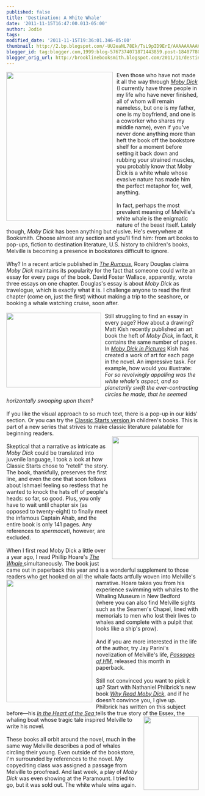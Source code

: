 ```yaml
---
published: false
title: 'Destination: A White Whale'
date: '2011-11-15T16:47:00.013-05:00'
author: Jodie
tags: 
modified_date: '2011-11-15T19:36:01.346-05:00'
thumbnail: http://2.bp.blogspot.com/-UU2eaNL78Ek/TsL9pID9ErI/AAAAAAAAAKo/1WoIjBr9AJQ/s72-c/mobydick.jpg
blogger_id: tag:blogger.com,1999:blog-5767374071871443859.post-184077802275670683
blogger_orig_url: http://brooklinebooksmith.blogspot.com/2011/11/destination-white-whale.html
---
```


<a href="http://2.bp.blogspot.com/-UU2eaNL78Ek/TsL9pID9ErI/AAAAAAAAAKo/1WoIjBr9AJQ/s1600/mobydick.jpg"><img style="MARGIN: 0px 10px 10px 0px; WIDTH: 279px; FLOAT: left; HEIGHT: 389px; CURSOR: hand" id="BLOGGER_PHOTO_ID_5675377363420779186" border="0" alt="" src="http://2.bp.blogspot.com/-UU2eaNL78Ek/TsL9pID9ErI/AAAAAAAAAKo/1WoIjBr9AJQ/s320/mobydick.jpg" /></a> Even those who have not made it all the way through <a href="http://www.brooklinebooksmith-shop.com/book/9780553213119"><em>Moby Dick</em> </a>(I currently have three people in my life who have never finished, all of whom will remain nameless, but one is my father, one is my boyfriend, and one is a coworker who shares my middle name), even if you've never done anything more than heft the book off the bookstore shelf for a moment before setting it back down and rubbing your strained muscles, you probably know that Moby Dick is a white whale whose evasive nature has made him the perfect metaphor for, well, anything.<br /><br />In fact, perhaps the most prevalent meaning of Melville's white whale is the enigmatic nature of the beast itself. Lately though, <em>Moby Dick</em> has been anything but elusive. He's everywhere at Booksmith. Choose almost any section and you'll find him: from art books to pop-ups, fiction to destination literature, U.S. history to children's books, Melville is becoming a presence in bookstores difficult to ignore.<br /><br />Why? In a recent article published in <em><a href="http://therumpus.net/2011/11/the-latin-american-travelers-guide-in-moby-dick/">The Rumpus</a></em>, Roary Douglas claims <em>Moby Dick</em> maintains its popularity for the fact that someone could write an essay for every page of the book. David Foster Wallace, apparently, wrote three essays on one chapter. Douglas's essay is about <em>Moby Dick</em> as travelogue, which is exactly what it is. I challenge anyone to read the first chapter (come on, just the first) without making a trip to the seashore, or booking a whale watching cruise, soon after.<br /><br /><a onblur="try {parent.deselectBloggerImageGracefully();} catch(e) {}" href="http://2.bp.blogspot.com/-GZ5nfSieO_o/TsLfNxLOjCI/AAAAAAAAAKc/jAOLdcF8xfQ/s1600/moby-dick-in-pictures1.jpg"><img style="MARGIN: 0px 10px 10px 0px; WIDTH: 248px; FLOAT: left; HEIGHT: 195px; CURSOR: pointer" id="BLOGGER_PHOTO_ID_5675343908071967778" border="0" alt="" src="http://2.bp.blogspot.com/-GZ5nfSieO_o/TsLfNxLOjCI/AAAAAAAAAKc/jAOLdcF8xfQ/s320/moby-dick-in-pictures1.jpg" /></a>Still struggling to find an essay in every page? How about a drawing? Matt Kish recently published an art book the heft of <em>Moby Dick,</em> in fact, it contains the same number of pages. In <em><a href="http://www.brooklinebooksmith-shop.com/book/9781935639138">Moby Dick in Pictures</a></em> Kish has created a work of art for each page in the novel. An impressive task. For example, how would you illustrate: <em>For so revolvingly appalling was the white whale's aspect, and so planetarily swift the ever-contracting circles he made, that he seemed horizontally swooping upon them?<br /></em><br />If you like the visual approach to so much text, there is a pop-up in our kids' section. Or you can try the <a href="http://www.brooklinebooksmith-shop.com/book/9781402766442">Classic Starts version </a>in children's books. This is part of a new series that strives to make classic literature palatable for beginning readers.<br /><a onblur="try {parent.deselectBloggerImageGracefully();} catch(e) {}" href="http://4.bp.blogspot.com/-fPm0FsKw7bo/TsLee5AUG-I/AAAAAAAAAJs/8u06lAwFnE0/s1600/the-captain-from-moby-dick.jpg"><img style="MARGIN: 0px 0px 10px 10px; WIDTH: 227px; FLOAT: right; HEIGHT: 320px; CURSOR: pointer" id="BLOGGER_PHOTO_ID_5675343102719826914" border="0" alt="" src="http://4.bp.blogspot.com/-fPm0FsKw7bo/TsLee5AUG-I/AAAAAAAAAJs/8u06lAwFnE0/s320/the-captain-from-moby-dick.jpg" /></a><br />Skeptical that a narrative as intricate as <em>Moby Dick</em> could be translated into juvenile language, I took a look at how Classic Starts chose to "retell" the story. The book, thankfully, preserves the first line, and even the one that soon follows about Ishmael feeling so restless that he wanted to knock the hats off of people's heads: so far, so good. Plus, you only have to wait until chapter six (as opposed to twenty-eight) to finally meet the infamous Captain Ahab, and the entire book is only 141 pages. Any references to <em>spermaceti</em>, however, are excluded.<br /><br />When I first read Moby Dick a little over a year ago, I read Phillip Hoare's <a href="http://www.brooklinebooksmith-shop.com/book/9780061976209"><em>The Whale</em> </a>simultaneously. The book just came out in paperback this year and is a wonderful supplement to those readers who get hooked on all the whale facts artfully woven into Melville's narrative. Hoare takes you <a onblur="try {parent.deselectBloggerImageGracefully();} catch(e) {}" href="http://3.bp.blogspot.com/-jGGtJ-pGvIE/TsLe4XO5VlI/AAAAAAAAAKQ/Id856QaziBI/s1600/thumbs_2606-moby-dick-rises.jpg"><img style="MARGIN: 0px 10px 10px 0px; WIDTH: 225px; FLOAT: left; HEIGHT: 320px; CURSOR: pointer" id="BLOGGER_PHOTO_ID_5675343540330780242" border="0" alt="" src="http://3.bp.blogspot.com/-jGGtJ-pGvIE/TsLe4XO5VlI/AAAAAAAAAKQ/Id856QaziBI/s320/thumbs_2606-moby-dick-rises.jpg" /></a>from his experience swimming with whales to the Whaling Museum in New Bedford (where you can also find Melville sights such as the Seamen's Chapel, lined with memorials to men who lost their lives to whales and complete with a pulpit that looks like a ship's prow).<br /><br />And if you are more interested in the life of the author, try Jay Parini's novelization of Melville's life, <em><a href="http://www.brooklinebooksmith-shop.com/book/9780307386199">Passages of HM</a></em>, released this month in paperback.<br /><br />Still not convinced you want to pick it up? Start with Nathaniel Philbrick's new book <em><a href="http://www.brooklinebooksmith-shop.com/book/9780670022991">Why Read Moby Dick</a></em>, and if he doesn't convince you, I give up. Philbrick has written on this subject before—his <a href="http://www.brooklinebooksmith-shop.com/book/9780141001821"><em>In the</em> <em>Heart of the Sea</em> </a>tells the true story of the <a href="http://3.bp.blogspot.com/-PwyFPMT0BOo/TsL-zfaZ04I/AAAAAAAAAK0/C_o5csCRKB4/s1600/Why-Read-Moby-Dick-by-Nathaniel-Philbrick-197x290.jpg"><img style="MARGIN: 0px 0px 10px 10px; WIDTH: 144px; FLOAT: right; HEIGHT: 192px; CURSOR: hand" id="BLOGGER_PHOTO_ID_5675378640999273346" border="0" alt="" src="http://3.bp.blogspot.com/-PwyFPMT0BOo/TsL-zfaZ04I/AAAAAAAAAK0/C_o5csCRKB4/s320/Why-Read-Moby-Dick-by-Nathaniel-Philbrick-197x290.jpg" /></a>Essex, the whaling boat whose tragic tale inspired Melville to write his novel.<br /><br />These books all orbit around the novel, much in the same way Melville describes a pod of whales circling their young. Even outside of the bookstore, I'm surrounded by references to the novel. My copyediting class was assigned a passage from Melville to proofread. And last week, a play of <em>Moby Dick</em> was even showing at the Paramount. I tried to go, but it was sold out. The white whale wins again.